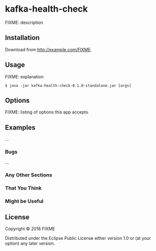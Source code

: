 # kafka-health-check

FIXME: description

## Installation

Download from http://example.com/FIXME.

## Usage

FIXME: explanation

    $ java -jar kafka-health-check-0.1.0-standalone.jar [args]

## Options

FIXME: listing of options this app accepts.

## Examples

...

### Bugs

...

### Any Other Sections
### That You Think
### Might be Useful

## License

Copyright © 2018 FIXME

Distributed under the Eclipse Public License either version 1.0 or (at
your option) any later version.
